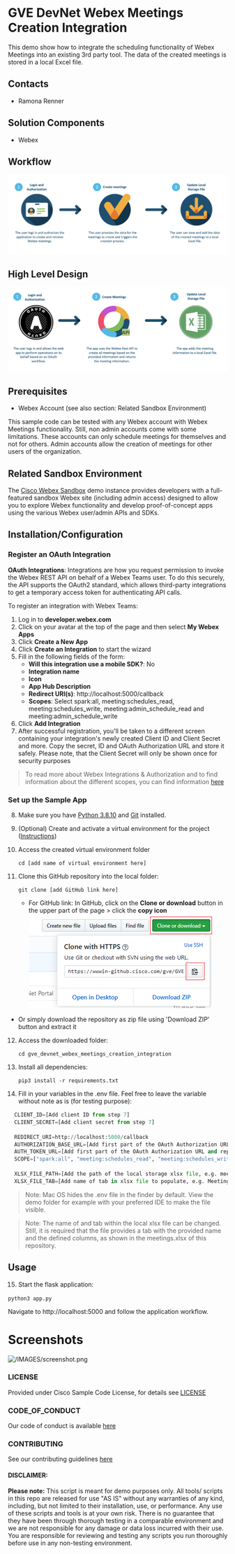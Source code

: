 # GVE DevNet Webex Meetings Creation Integration 

This demo show how to integrate the scheduling functionality of Webex Meetings into an existing 3rd party tool. The data of the created meetings is stored in a local Excel file. 

## Contacts
* Ramona Renner

## Solution Components
* Webex

## Workflow

![workflow](/IMAGES/workflow.png)

## High Level Design

![High level design of PoV](/IMAGES/high_level_design.png)


## Prerequisites
* Webex Account (see also section: Related Sandbox Environment)

This sample code can be tested with any Webex account with Webex Meetings functionality. Still, non admin accounts come with some limitations. These accounts can only schedule meetings for themselves and not for others. Admin accounts allow the creation of meetings for other users of the organization.


## Related Sandbox Environment

The [Cisco Webex Sandbox](https://devnetsandbox.cisco.com/RM/Diagram/Index/cf7eca30-b4e8-44be-a529-e25a1c078ab3?diagramType=Topology) demo instance provides developers with a full-featured sandbox Webex site (including admin access) designed to allow you to explore Webex functionality and develop proof-of-concept apps using the various Webex user/admin APIs and SDKs.


## Installation/Configuration

### Register an OAuth Integration

**OAuth Integrations**: Integrations are how you request permission to invoke the Webex REST API on behalf of a Webex Teams user. To do this securely, the API supports the OAuth2 standard, which allows third-party integrations to get a temporary access token for authenticating API calls. 

To register an integration with Webex Teams:
1. Log in to **developer.webex.com**
2. Click on your avatar at the top of the page and then select **My Webex Apps**
3. Click **Create a New App**
4. Click **Create an Integration** to start the wizard
5. Fill in the following fields of the form:
   * **Will this integration use a mobile SDK?**: No
   * **Integration name**
   * **Icon**
   * **App Hub Description**
   * **Redirect URI(s)**: http://localhost:5000/callback
   * **Scopes**: Select spark:all, meeting:schedules_read, meeting:schedules_write, meeting:admin_schedule_read and meeting:admin_schedule_write
6. Click **Add Integration**
7. After successful registration, you'll be taken to a different screen containing your integration's newly created Client ID and Client Secret and more. Copy the secret, ID and OAuth Authorization URL and store it safely. Please note, that the Client Secret will only be shown once for security purposes

  > To read more about Webex Integrations & Authorization and to find information about the different scopes, you can find information [here](https://developer.webex.com/docs/integrations)

### Set up the Sample App

8. Make sure you have [Python 3.8.10](https://www.python.org/downloads/) and [Git](https://git-scm.com/book/en/v2/Getting-Started-Installing-Git) installed.

9. (Optional) Create and activate a virtual environment for the project ([Instructions](https://docs.python.org/3/tutorial/venv.html))   

10. Access the created virtual environment folder
    ```
    cd [add name of virtual environment here] 
    ```

11. Clone this GitHub repository into the local folder:  
    ```
    git clone [add GitHub link here]
    ```
    * For GitHub link: 
      In GitHub, click on the **Clone or download** button in the upper part of the page > click the **copy icon**  
      ![/IMAGES/giturl.png](/IMAGES/giturl.png)
  * Or simply download the repository as zip file using 'Download ZIP' button and extract it

12. Access the downloaded folder:  
    ```
    cd gve_devnet_webex_meetings_creation_integration
    ```

13. Install all dependencies:
    ```
    pip3 install -r requirements.txt
    ```

14. Fill in your variables in the .env file. Feel free to leave the variable without note as is (for testing purpose): 

  ```python
    CLIENT_ID=[Add client ID from step 7] 
    CLIENT_SECRET=[Add client secret from step 7] 

    REDIRECT_URI=http://localhost:5000/callback
    AUTHORIZATION_BASE_URL=[Add first part of the OAuth Authorization URL from step 7, e.g. https://webexapis.com/v1/authorize]
    AUTH_TOKEN_URL=[Add first part of the OAuth Authorization URL and replace the string "authorize" with "access_token" from step 7, e.g. https://webexapis.com/v1/access_token]
    SCOPE=["spark:all", "meeting:schedules_read", "meeting:schedules_write", "meeting:admin_schedule_read", "meeting:admin_schedule_write"]

    XLSX_FILE_PATH=[Add the path of the local storage xlsx file, e.g. meetings.xlsx or /Users/xxx/Desktop/meetings.xlsx]
    XLSX_FILE_TAB=[Add name of tab in xlsx file to populate, e.g. Meetings]

  ```
> Note: Mac OS hides the .env file in the finder by default. View the demo folder for example with your preferred IDE to make the file visible.

> Note: The name of and tab within the local xlsx file can be changed. Still, it is required that the file provides a tab with the provided name and the defined columns, as shown in the meetings.xlsx of this repository. 


## Usage

15. Start the flask application:   

```python3 app.py```

Navigate to http://localhost:5000 and follow the application workflow.


# Screenshots

![/IMAGES/screenshot.png](/IMAGES/screenshot.png)

### LICENSE

Provided under Cisco Sample Code License, for details see [LICENSE](LICENSE.md)

### CODE_OF_CONDUCT

Our code of conduct is available [here](CODE_OF_CONDUCT.md)

### CONTRIBUTING

See our contributing guidelines [here](CONTRIBUTING.md)

#### DISCLAIMER:
<b>Please note:</b> This script is meant for demo purposes only. All tools/ scripts in this repo are released for use "AS IS" without any warranties of any kind, including, but not limited to their installation, use, or performance. Any use of these scripts and tools is at your own risk. There is no guarantee that they have been through thorough testing in a comparable environment and we are not responsible for any damage or data loss incurred with their use.
You are responsible for reviewing and testing any scripts you run thoroughly before use in any non-testing environment.